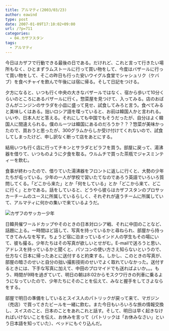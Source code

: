 ```yaml
---
title: アルマティ(2003/03/23)
author: eawind
type: post
date: 2007-01-09T17:10:02+09:00
url: /?p=711
categories:
  - 04.カザフスタン
tags:
  - アルマティ
---
```

今日はカザフで行動できる最後の日である。だけれど、これと言って行きたい場所もなく、ひとまずラムストールに行って買い物をして、今度はバザールに行って買い物をして、そこの昨日も行った安いウイグル食堂でシャシュリク（ケバブ）を食べチャイを飲んで午後には宿に帰る。そして日記をつける。

夕方になると、いつも行く中央の大きなバザールではなく、宿から歩いて10分くらいのところにあるバザールに行く。惣菜屋を見つけて、入ってみる。店のおばさんがニンジンのサラダを小皿に盛って見せ、試食してみろと言う。食べてみると美味しくはある。拙いロシア語を喋っていると、お前は韓国人かと言われる。いいや、日本人だと答える。それにしても中国でもそうだったが、自分はよく韓国人に間違えられる。僕のルーツは韓国にあるのだろうか？？？惣菜が美味かったので、買おうと思ったが、300グラムからしか受け付けてくれないので、試食してしまったけど、申し訳なく断って店をあとにする。

結局いつも行く店に行ってチキンとサラダとピラフを買う。部屋に戻って、湯沸器を借りて、いつものように夕食を取る。ウルムチで買った茶瓶でジャスミンティーを飲む。

食事が終わったので、借りていた湯沸器をフロントに返しに行くと、大勢の少年たちが屯っている。少年の一人が学校で習いたてなのであろう英語でいろいろ質問してくる。「どこから来た」とか「何をしている」とか「どこから来て、どこに行く」とかである。話をしていると、どうやら彼らはカザフスタンのプロサッカーチームのユースに所属しているらしく、それぞれが違うチームに所属していて、アルマティに何かの集いで来ているようだ。

![カザフのサッカー少年](/img/wp/2007/01/200303232127081.jpg)

日韓共催ワールドカップやそのときの日本対ロシア戦、それに中田のことなど、話題に上る。一時間ほど話して、写真を持っているかと尋ねられ、部屋から持ってきてみんなを写す。ちょうど宿に泊まっているインド人の学生もその場にいて、彼も撮る。少年たちはその写真が欲しいとせがむ。E-mailで送ろうと思い、アドレスを持っているかと聞くと、パソコンの使い方さえ知らないというので、仕方なく日本に帰ったあとに送付すると約束する。しかし、このときの写真が、部屋の暗さのせいと自分の拙い撮影技術のせいでよく取れていなかった。送付するときには、下手な写真に加えて、中田のプロマイドでも送ればよいか。。。もう、時間が9時を過ぎていて、明日の朝は8:02からモスクワ行きの列車に乗るようになっていたので、少年たちにそのことを伝えて、みなと握手をしてさよならをする。

部屋で明日の準備をしているとスイス人のパトリックが戻って来て、マガジン（売店）で買ってきたビールを一緒に飲む。また今日もいろいろな旅の情報交換し、スイスのこと、日本のことをあれこれと話す。そして、明日は早く起きなければいけないことを伝え、お休みを言って（パトリックは「お休みなさい」という日本語を知っていた）、ベッドにもぐり込んだ。
